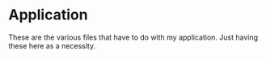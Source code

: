 # Application
These are the various files that have to do with my application. Just having these here as a necessity.
